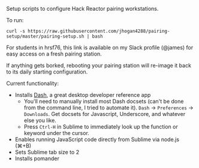 Setup scripts to configure Hack Reactor pairing workstations.

To run:  

`curl -s https://raw.githubusercontent.com/jhogan4288/pairing-setup/master/pairing-setup.sh | bash`

For students in hrsf76, this link is available on my Slack profile (@james) for easy access on a fresh pairing station.

If anything gets borked, rebooting your pairing station will re-image it back to its daily starting configuration.

Current functionality:
* Installs [Dash](https://kapeli.com/dash), a great desktop developer reference app
  * You'll need to manually install most Dash docsets (can't be done from the command line, I tried to automate it).  `Dash` -> `Preferences` -> `Downloads`.  Get docsets for Javascript, Underscore, and whatever else you like.
  * Press `Ctrl-H` in Sublime to immediately look up the function or keyword under the cursor.
* Enables running JavaScript code directly from Sublime via node.js (&#8984;+B)
* Sets Sublime tab size to 2
* Installs pomander
